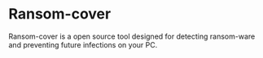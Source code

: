 # Ransom-cover
Ransom-cover is a open source tool designed for detecting ransom-ware and preventing future infections on your PC.
